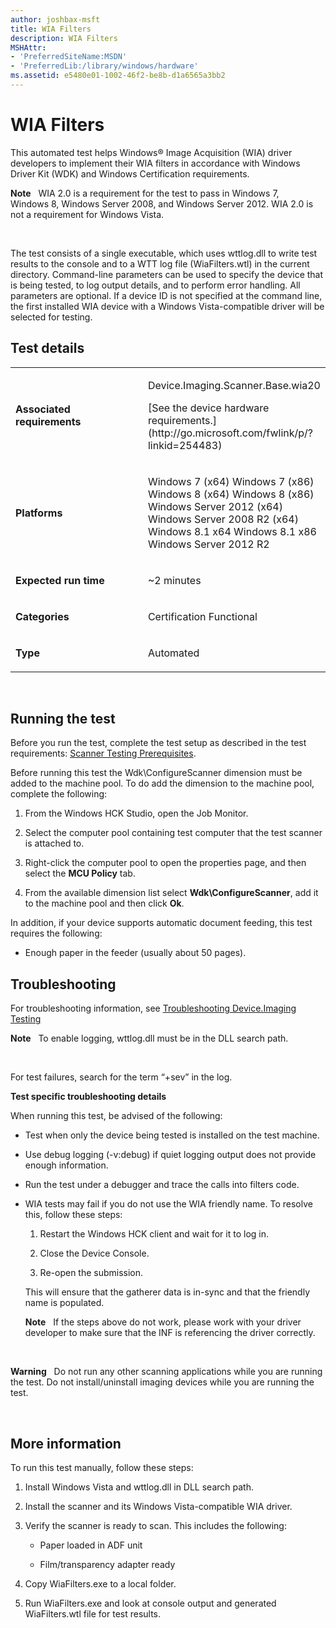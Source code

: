 ```yaml
---
author: joshbax-msft
title: WIA Filters
description: WIA Filters
MSHAttr:
- 'PreferredSiteName:MSDN'
- 'PreferredLib:/library/windows/hardware'
ms.assetid: e5480e01-1002-46f2-be8b-d1a6565a3bb2
---
```


# WIA Filters


This automated test helps Windows® Image Acquisition (WIA) driver developers to implement their WIA filters in accordance with Windows Driver Kit (WDK) and Windows Certification requirements.

**Note**  
WIA 2.0 is a requirement for the test to pass in Windows 7, Windows 8, Windows Server 2008, and Windows Server 2012. WIA 2.0 is not a requirement for Windows Vista.

 

The test consists of a single executable, which uses wttlog.dll to write test results to the console and to a WTT log file (WiaFilters.wtl) in the current directory. Command-line parameters can be used to specify the device that is being tested, to log output details, and to perform error handling. All parameters are optional. If a device ID is not specified at the command line, the first installed WIA device with a Windows Vista-compatible driver will be selected for testing.

## Test details


<table>
<colgroup>
<col width="50%" />
<col width="50%" />
</colgroup>
<tbody>
<tr class="odd">
<td><p><strong>Associated requirements</strong></p></td>
<td><p>Device.Imaging.Scanner.Base.wia20</p>
<p>[See the device hardware requirements.](http://go.microsoft.com/fwlink/p/?linkid=254483)</p></td>
</tr>
<tr class="even">
<td><p><strong>Platforms</strong></p></td>
<td><p>Windows 7 (x64) Windows 7 (x86) Windows 8 (x64) Windows 8 (x86) Windows Server 2012 (x64) Windows Server 2008 R2 (x64) Windows 8.1 x64 Windows 8.1 x86 Windows Server 2012 R2</p></td>
</tr>
<tr class="odd">
<td><p><strong>Expected run time</strong></p></td>
<td><p>~2 minutes</p></td>
</tr>
<tr class="even">
<td><p><strong>Categories</strong></p></td>
<td><p>Certification Functional</p></td>
</tr>
<tr class="odd">
<td><p><strong>Type</strong></p></td>
<td><p>Automated</p></td>
</tr>
</tbody>
</table>

 

## Running the test


Before you run the test, complete the test setup as described in the test requirements: [Scanner Testing Prerequisites](scanner-testing-prerequisites.md).

Before running this test the Wdk\\ConfigureScanner dimension must be added to the machine pool. To do add the dimension to the machine pool, complete the following:

1.  From the Windows HCK Studio, open the Job Monitor.

2.  Select the computer pool containing test computer that the test scanner is attached to.

3.  Right-click the computer pool to open the properties page, and then select the **MCU Policy** tab.

4.  From the available dimension list select **Wdk\\ConfigureScanner**, add it to the machine pool and then click **Ok**.

In addition, if your device supports automatic document feeding, this test requires the following:

-   Enough paper in the feeder (usually about 50 pages).

## Troubleshooting


For troubleshooting information, see [Troubleshooting Device.Imaging Testing](troubleshooting-deviceimaging-testing.md)

**Note**  
To enable logging, wttlog.dll must be in the DLL search path.

 

For test failures, search for the term “+sev” in the log.

**Test specific troubleshooting details**

When running this test, be advised of the following:

-   Test when only the device being tested is installed on the test machine.

-   Use debug logging (-v:debug) if quiet logging output does not provide enough information.

-   Run the test under a debugger and trace the calls into filters code.

-   WIA tests may fail if you do not use the WIA friendly name. To resolve this, follow these steps:

    1.  Restart the Windows HCK client and wait for it to log in.

    2.  Close the Device Console.

    3.  Re-open the submission.

    This will ensure that the gatherer data is in-sync and that the friendly name is populated.

    **Note**  
    If the steps above do not work, please work with your driver developer to make sure that the INF is referencing the driver correctly.

     

**Warning**  
Do not run any other scanning applications while you are running the test. Do not install/uninstall imaging devices while you are running the test.

 

## More information


To run this test manually, follow these steps:

1.  Install Windows Vista and wttlog.dll in DLL search path.

2.  Install the scanner and its Windows Vista-compatible WIA driver.

3.  Verify the scanner is ready to scan. This includes the following:

    -   Paper loaded in ADF unit

    -   Film/transparency adapter ready

4.  Copy WiaFilters.exe to a local folder.

5.  Run WiaFilters.exe and look at console output and generated WiaFilters.wtl file for test results.

 

 






